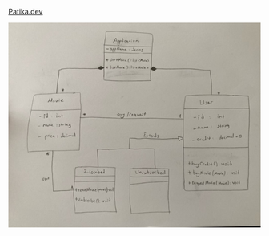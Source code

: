[Patika.dev](https://app.patika.dev/courses/oop/odev-film)

<img src="https://github.com/SinanSelek/NYP-Odev-Klasoru/blob/main/image0.jpeg" width="auto">